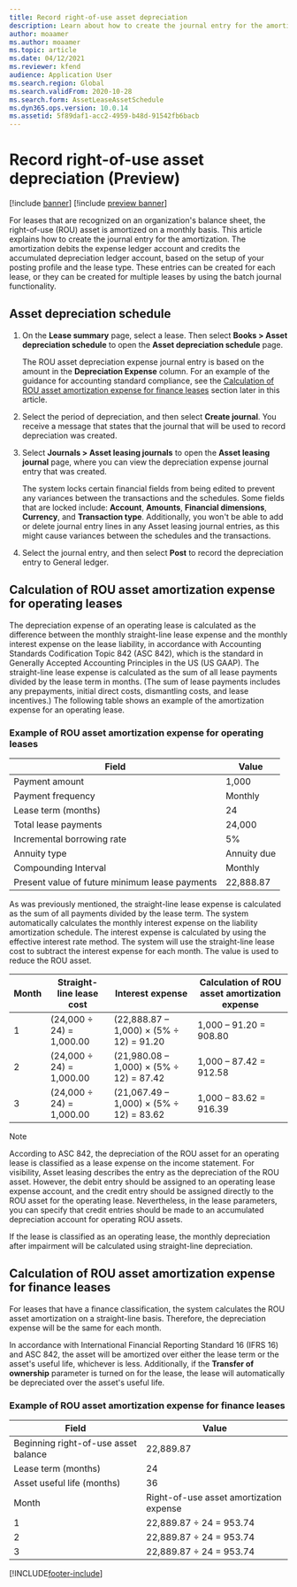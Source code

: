 ```yaml
---
title: Record right-of-use asset depreciation 
description: Learn about how to create the journal entry for the amortization that is required for leases that are recognized on an organization's balance sheet.
author: moaamer
ms.author: moaamer
ms.topic: article
ms.date: 04/12/2021
ms.reviewer: kfend
audience: Application User
ms.search.region: Global
ms.search.validFrom: 2020-10-28
ms.search.form: AssetLeaseAssetSchedule
ms.dyn365.ops.version: 10.0.14
ms.assetid: 5f89daf1-acc2-4959-b48d-91542fb6bacb
---
```


# Record right-of-use asset depreciation (Preview)

[!include [banner](../includes/banner.md)]
[!include [preview banner](../includes/preview-banner.md)]


For leases that are recognized on an organization's balance sheet, the right-of-use (ROU) asset is amortized on a monthly basis. This article explains how to create the journal entry for the amortization. The amortization debits the expense ledger account and credits the accumulated depreciation ledger account, based on the setup of your posting profile and the lease type. These entries can be created for each lease, or they can be created for multiple leases by using the batch journal functionality.

## Asset depreciation schedule

1. On the **Lease summary** page, select a lease. Then select **Books \> Asset depreciation schedule** to open the **Asset depreciation schedule** page.

    The ROU asset depreciation expense journal entry is based on the amount in the **Depreciation Expense** column. For an example of the guidance for accounting standard compliance, see the [Calculation of ROU asset amortization expense for finance leases](#calculation-of-rou-asset-amortization-expense-for-finance-leases) section later in this article.
    
2. Select the period of depreciation, and then select **Create journal**. You receive a message that states that the journal that will be used to record depreciation was created.
3. Select **Journals \> Asset leasing journals** to open the **Asset leasing journal** page, where you can view the depreciation expense journal entry that was created.

   The system locks certain financial fields from being edited to prevent any variances between the transactions and the schedules. Some fields that are locked include: **Account**, **Amounts**, **Financial dimensions**, **Currency**, and **Transaction type**. Additionally, you won't be able to add or delete journal entry lines in any Asset leasing journal entries, as this might cause variances between the schedules and the transactions.

4. Select the journal entry, and then select **Post** to record the depreciation entry to General ledger.

## Calculation of ROU asset amortization expense for operating leases

The depreciation expense of an operating lease is calculated as the difference between the monthly straight-line lease expense and the monthly interest expense on the lease liability, in accordance with Accounting Standards Codification Topic 842 (ASC 842), which is the standard in Generally Accepted Accounting Principles in the US (US GAAP). The straight-line lease expense is calculated as the sum of all lease payments divided by the lease term in months. (The sum of lease payments includes any prepayments, initial direct costs, dismantling costs, and lease incentives.) The following table shows an example of the amortization expense for an operating lease.

### Example of ROU asset amortization expense for operating leases

| Field                                          | Value       |
|------------------------------------------------|-------------|
| Payment amount                                 | 1,000       |
| Payment frequency                              | Monthly     |
| Lease term (months)                            | 24          |
| Total lease payments                           | 24,000      |
| Incremental borrowing rate                     | 5%          |
| Annuity type                                   | Annuity due |
| Compounding Interval                           | Monthly     |
| Present value of future minimum lease payments | 22,888.87   |

As was previously mentioned, the straight-line lease expense is calculated as the sum of all payments divided by the lease term. The system automatically calculates the monthly interest expense on the liability amortization schedule. The interest expense is calculated by using the effective interest rate method. The system will use the straight-line lease cost to subtract the interest expense for each month. The value is used to reduce the ROU asset.

| Month | Straight-line lease cost | Interest expense                        | Calculation of ROU asset amortization expense |
|-------|--------------------------|-----------------------------------------|-----------------------------------------------|
| 1     | (24,000 ÷ 24) = 1,000.00 | (22,888.87 – 1,000) × (5% ÷ 12) = 91.20 | 1,000 – 91.20 = 908.80                        |
| 2     | (24,000 ÷ 24) = 1,000.00 | (21,980.08 – 1,000) × (5% ÷ 12) = 87.42 | 1,000 – 87.42 = 912.58                        |
| 3     | (24,000 ÷ 24) = 1,000.00 | (21,067.49 – 1,000) × (5% ÷ 12) = 83.62 | 1,000 – 83.62 = 916.39                        |

> [!NOTE]
> According to ASC 842, the depreciation of the ROU asset for an operating lease is classified as a lease expense on the income statement. For visibility, Asset leasing describes the entry as the depreciation of the ROU asset. However, the debit entry should be assigned to an operating lease expense account, and the credit entry should be assigned directly to the ROU asset for the operating lease. Nevertheless, in the lease parameters, you can specify that credit entries should be made to an accumulated depreciation account for operating ROU assets.

If the lease is classified as an operating lease, the monthly depreciation after impairment will be calculated using straight-line depreciation.

## Calculation of ROU asset amortization expense for finance leases

For leases that have a finance classification, the system calculates the ROU asset amortization on a straight-line basis. Therefore, the depreciation expense will be the same for each month.

In accordance with International Financial Reporting Standard 16 (IFRS 16) and ASC 842, the asset will be amortized over either the lease term or the asset's useful life, whichever is less. Additionally, if the **Transfer of ownership** parameter is turned on for the lease, the lease will automatically be depreciated over the asset's useful life.

### Example of ROU asset amortization expense for finance leases

| Field                                | Value                                   |
|--------------------------------------|-----------------------------------------|
| Beginning right-of-use asset balance | 22,889.87                               |
| Lease term (months)                  | 24                                      |
| Asset useful life (months)           | 36                                      |
| Month                                | Right-of-use asset amortization expense |
| 1                                    | 22,889.87 ÷ 24 = 953.74                 |
| 2                                    | 22,889.87 ÷ 24 = 953.74                 |
| 3                                    | 22,889.87 ÷ 24 = 953.74                 |


[!INCLUDE[footer-include](../../includes/footer-banner.md)]
